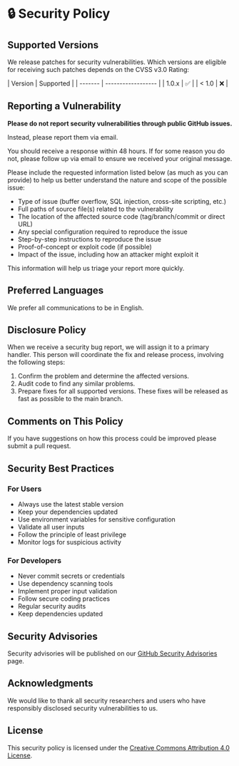 # 🔒 Security Policy

## Supported Versions

We release patches for security vulnerabilities. Which versions are eligible for receiving such patches depends on the
CVSS v3.0 Rating:

| Version | Supported | | ------- | ------------------ | | 1.0.x | :white_check_mark: | | < 1.0 | :x: |

## Reporting a Vulnerability

**Please do not report security vulnerabilities through public GitHub issues.**

Instead, please report them via email.

You should receive a response within 48 hours. If for some reason you do not, please follow up via email to ensure we
received your original message.

Please include the requested information listed below (as much as you can provide) to help us better understand the
nature and scope of the possible issue:

- Type of issue (buffer overflow, SQL injection, cross-site scripting, etc.)
- Full paths of source file(s) related to the vulnerability
- The location of the affected source code (tag/branch/commit or direct URL)
- Any special configuration required to reproduce the issue
- Step-by-step instructions to reproduce the issue
- Proof-of-concept or exploit code (if possible)
- Impact of the issue, including how an attacker might exploit it

This information will help us triage your report more quickly.

## Preferred Languages

We prefer all communications to be in English.

## Disclosure Policy

When we receive a security bug report, we will assign it to a primary handler. This person will coordinate the fix and
release process, involving the following steps:

1. Confirm the problem and determine the affected versions.
1. Audit code to find any similar problems.
1. Prepare fixes for all supported versions. These fixes will be released as fast as possible to the main branch.

## Comments on This Policy

If you have suggestions on how this process could be improved please submit a pull request.

## Security Best Practices

### For Users

- Always use the latest stable version
- Keep your dependencies updated
- Use environment variables for sensitive configuration
- Validate all user inputs
- Follow the principle of least privilege
- Monitor logs for suspicious activity

### For Developers

- Never commit secrets or credentials
- Use dependency scanning tools
- Implement proper input validation
- Follow secure coding practices
- Regular security audits
- Keep dependencies updated

## Security Advisories

Security advisories will be published on our
[GitHub Security Advisories](https://github.com/Matt-Hadley/wyrestorm-networkhd-py/security/advisories) page.

## Acknowledgments

We would like to thank all security researchers and users who have responsibly disclosed security vulnerabilities to us.

## License

This security policy is licensed under the
[Creative Commons Attribution 4.0 License](https://creativecommons.org/licenses/by/4.0/).
